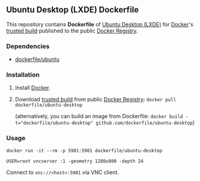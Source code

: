 ## Ubuntu Desktop (LXDE) Dockerfile


This repository contains **Dockerfile** of [Ubuntu Desktop (LXDE)](http://lxde.org/) for [Docker](https://www.docker.io/)'s [trusted build](https://index.docker.io/u/dockerfile/ubuntu-desktop/) published to the public [Docker Registry](https://index.docker.io/).


### Dependencies

* [dockerfile/ubuntu](http://dockerfile.github.io/#/ubuntu)


### Installation

1. Install [Docker](https://www.docker.io/).

2. Download [trusted build](https://index.docker.io/u/dockerfile/ubuntu-desktop/) from public [Docker Registry](https://index.docker.io/): `docker pull dockerfile/ubuntu-desktop`

   (alternatively, you can build an image from Dockerfile: `docker build -t="dockerfile/ubuntu-desktop" github.com/dockerfile/ubuntu-desktop`)


### Usage

    docker run -it --rm -p 5901:5901 dockerfile/ubuntu-desktop

    USER=root vncserver :1 -geometry 1280x800 -depth 24

Connect to `vnc://<host>:5901` via VNC client.

